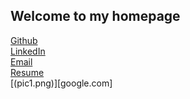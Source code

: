 ## Welcome to my homepage

[Github](https://github.com/jsshap)<br>
[LinkedIn](https://www.linkedin.com/in/jacob-shapiro-3361261aa/)<br>
[Email](mailto:jshapiro22@amherst.edu)<br>
[Resume](JacobShapiro8-25-2020.pdf)<br>
[(pic1.png)][google.com]
<!--
### Markdown

Markdown is a lightweight and easy-to-use syntax for styling your writing. It includes conventions for

```markdown
Syntax highlighted code block

# Header 1
## Header 2
### Header 3

- Bulleted
- List

1. Numbered
2. List

**Bold** and _Italic_ and `Code` text

[Link](url) and ![Image](src)
```

For more details see [GitHub Flavored Markdown](https://guides.github.com/features/mastering-markdown/).

### Jekyll Themes

Your Pages site will use the layout and styles from the Jekyll theme you have selected in your [repository settings](https://github.com/jsshap/jsshap.github.io/settings). The name of this theme is saved in the Jekyll `_config.yml` configuration file.

### Support or Contact

Having trouble with Pages? Check out our [documentation](https://docs.github.com/categories/github-pages-basics/) or [contact support](https://github.com/contact) and we’ll help you sort it out.
-->
